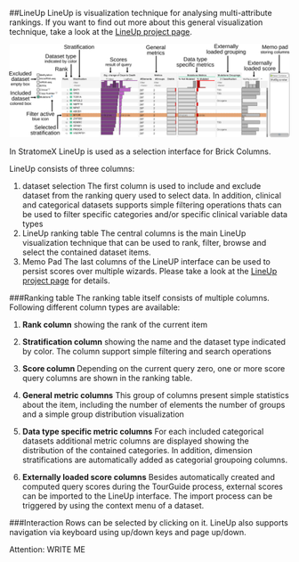 ##LineUp
LineUp is visualization technique for analysing multi-attribute rankings. If you want to find out more about this general visualization technique, take a look at the [LineUp project page](http://lineup.caledydo.org). 

![](i/lineup_explained.svg "explaination of the the LineUp interface used in Caleydo")

In StratomeX LineUp is used as a selection interface for Brick Columns. 

LineUp consists of three columns: 

1. dataset selection 
   The first column is used to include and exclude dataset from the ranking query used to select data. In addition, clinical and categorical datasets supports simple filtering operations thats can be used to filter specific categories and/or specific clinical variable data types
2. LineUp ranking table
   The central columns is the main LineUp visualization technique that can be used to rank, filter, browse and select the contained dataset items. 
3. Memo Pad
   The last columns of the LineUP interface can be used to persist scores over multiple wizards. Please take a look at the [LineUp project page](http://lineup.caledydo.org) for details. 
   
###Ranking table
The ranking table itself consists of multiple columns. Following different column types are available:

1. **Rank column** 
  showing the rank of the current item

2. **Stratification column** 
  showing the name and the dataset type indicated by color. The column support simple filtering and search operations

3. **Score column** 
  Depending on the current query zero, one or more score query columns are shown in the ranking table.

4. **General metric columns** 
  This group of columns present simple statistics about the item, including the number of elements the number of groups and a simple group distribution visualization

5. **Data type specific metric columns** 
  For each included categorical datasets additional metric columns are displayed showing the distribution of the contained categories. In addition, dimension stratifications are automatically added as categorial groupoing columns.

6. **Externally loaded score columns** 
  Besides automatically created and computed query scores during the TourGuide process, external scores can be imported to the LineUp interface. The import process can be triggered by using the context menu of a dataset. 

###Interaction
Rows can be selected by clicking on it. LineUp also supports navigation via keyboard using up/down keys and page up/down. 

Attention: WRITE ME